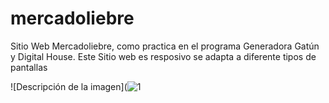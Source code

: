 # mercadoliebre
Sitio Web Mercadoliebre, como practica en el programa Generadora Gatún y Digital House.
Este Sitio web es resposivo se adapta a diferente tipos de pantallas

![Descripción de la imagen](![1](https://github.com/Devjow/mercadoliebre/assets/47118243/6c7e3379-3342-4715-9e06-19fe2e822f2f)
